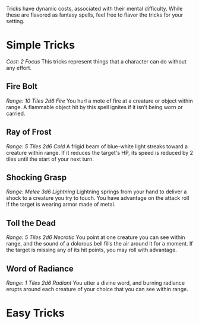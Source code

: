 Tricks have dynamic costs, associated with their mental difficulty. While these are flavored as fantasy spells, feel free to flavor the tricks for your setting.

# Simple Tricks
*Cost: 2 Focus*
This tricks represent things that a character can do without any effort.

## Fire Bolt
*Range: 10 Tiles*
*2d6 Fire*
You hurl a mote of fire at a creature or object within range. A flammable object hit by this spell ignites if it isn’t being worn or carried.

## Ray of Frost
*Range: 5 Tiles*
*2d6 Cold*
A frigid beam of blue-white light streaks toward a creature within range. If it reduces the target's HP, its speed is reduced by 2 tiles until the start of your next turn.

## Shocking Grasp
*Range: Melee*
*3d6 Lightning*
Lightning springs from your hand to deliver a shock to a creature you try to touch. You have advantage on the attack roll if the target is wearing armor made of metal.

## Toll the Dead
*Range: 5 Tiles*
*2d6 Necrotic*
You point at one creature you can see within range, and the sound of a dolorous bell fills the air around it for a moment. If the target is missing any of its hit points, you may roll with advantage.

## Word of Radiance
*Range: 1 Tiles*
*2d6 Radiant*
You utter a divine word, and burning radiance erupts around each creature of your choice that you can see within range.

# Easy Tricks
